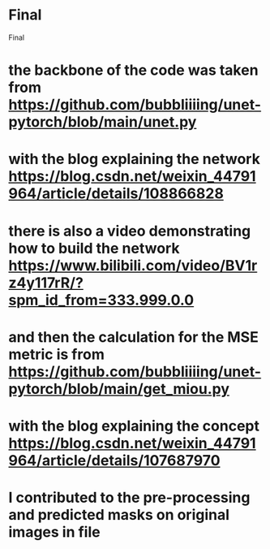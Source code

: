 # Final
Final

# the backbone of the code was taken from https://github.com/bubbliiiing/unet-pytorch/blob/main/unet.py
# with the blog explaining the network https://blog.csdn.net/weixin_44791964/article/details/108866828
# there is also a video demonstrating how to build the network https://www.bilibili.com/video/BV1rz4y117rR/?spm_id_from=333.999.0.0

# and then the calculation for the MSE metric is from https://github.com/bubbliiiing/unet-pytorch/blob/main/get_miou.py
# with the blog explaining the concept https://blog.csdn.net/weixin_44791964/article/details/107687970

# I contributed to the pre-processing and predicted masks on original images in file   
